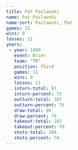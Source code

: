 ```yaml
---
title: Pat Paslawski
name: Pat Paslawski
name-sort: Paslawski, Pat
games: 11
wins: 0
losses: 11
years:
 - year: 1999
   event: Brier
   team: "TR"
   position: Third
   games: 11
   wins: 0
   losses: 11
   inturn-total: 97
   inturn-percent: 73
   outturn-total: 107
   outturn-percent: 76
   draw-total: 99
   draw-percent: 79
   takeout-total: 105
   takeout-percent: 70
   shots-total: 204
   shots-percent: 74
---
```

